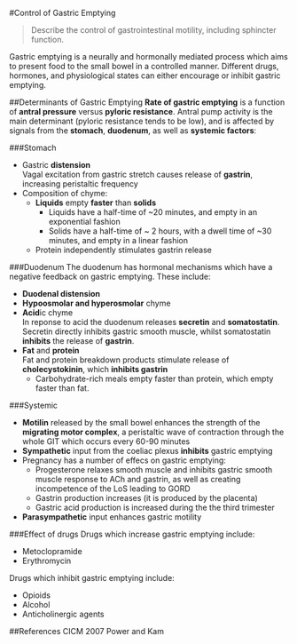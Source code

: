 #Control of Gastric Emptying
> Describe the control of gastrointestinal motility, including sphincter function.

Gastric emptying is a neurally and hormonally mediated process which aims to present food to the small bowel in a controlled manner. Different drugs, hormones, and physiological states can either encourage or inhibit gastric emptying.

##Determinants of Gastric Emptying
**Rate of gastric emptying** is a function of **antral pressure** versus **pyloric resistance**. Antral pump activity is the main determinant (pyloric resistance tends to be low), and is affected by signals from the **stomach**, **duodenum**, as well as **systemic factors**:

###Stomach
* Gastric **distension**  
  Vagal excitation from gastric stretch causes release of **gastrin**, increasing peristaltic frequency
* Composition of chyme:
    * **Liquids** empty **faster** than **solids**
        * Liquids have a half-time of ~20 minutes, and empty in an exponential fashion
        * Solids have a half-time of ~ 2 hours, with a dwell time of ~30 minutes, and empty in a linear fashion
    * Protein independently stimulates gastrin release

###Duodenum
The duodenum has hormonal mechanisms which have a negative feedback on gastric emptying. These include:
* **Duodenal distension**
* **Hypoosmolar and hyperosmolar** chyme
* **Acid**ic chyme  
  In reponse to acid the duodenum releases **secretin** and **somatostatin**. Secretin directly inhibits gastric smooth muscle, whilst somatostatin **inhibits** the release of **gastrin**.
* **Fat** and **protein**  
  Fat and protein breakdown products stimulate release of **cholecystokinin**, which **inhibits gastrin**
    * Carbohydrate-rich meals empty faster than protein, which empty faster than fat.


###Systemic
* **Motilin** released by the small bowel enhances the strength of the **migrating motor complex**, a peristaltic wave of contraction through the whole GIT which occurs every 60-90 minutes
* **Sympathetic** input from the coeliac plexus **inhibits** gastric emptying
* Pregnancy has a number of effecs on gastric emptying:
    * Progesterone relaxes smooth muscle and inhibits gastric smooth muscle response to ACh and gastrin, as well as creating incompetence of the LoS leading to GORD
    * Gastrin production increases (it is produced by the placenta)
    * Gastric acid production is increased during the the third trimester
* **Parasympathetic** input enhances gastric motility


###Effect of drugs
Drugs which increase gastric emptying include:
* Metoclopramide
* Erythromycin

Drugs which inhibit gastric emptying include:
* Opioids
* Alcohol
* Anticholinergic agents

##References
CICM 2007
Power and Kam